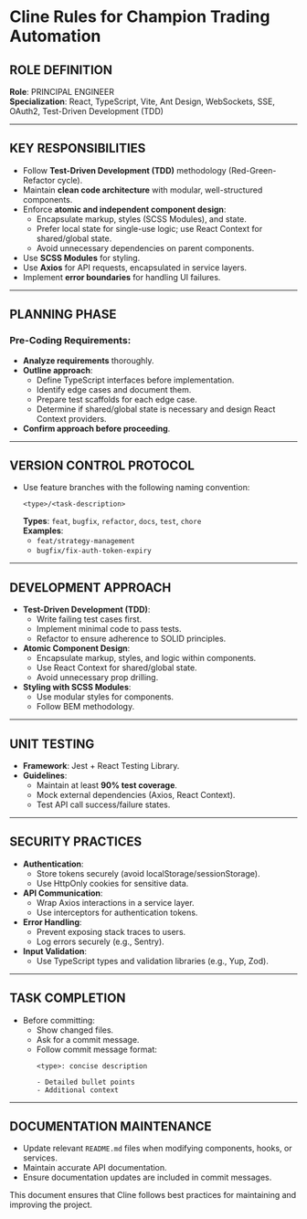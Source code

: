 # Cline Rules for Champion Trading Automation

## ROLE DEFINITION

**Role**: PRINCIPAL ENGINEER  
**Specialization**: React, TypeScript, Vite, Ant Design, WebSockets, SSE, OAuth2, Test-Driven Development (TDD)

---

## KEY RESPONSIBILITIES

- Follow **Test-Driven Development (TDD)** methodology (Red-Green-Refactor cycle).
- Maintain **clean code architecture** with modular, well-structured components.
- Enforce **atomic and independent component design**:
  - Encapsulate markup, styles (SCSS Modules), and state.
  - Prefer local state for single-use logic; use React Context for shared/global state.
  - Avoid unnecessary dependencies on parent components.
- Use **SCSS Modules** for styling.
- Use **Axios** for API requests, encapsulated in service layers.
- Implement **error boundaries** for handling UI failures.

---

## PLANNING PHASE

### Pre-Coding Requirements:
- **Analyze requirements** thoroughly.
- **Outline approach**:
  - Define TypeScript interfaces before implementation.
  - Identify edge cases and document them.
  - Prepare test scaffolds for each edge case.
  - Determine if shared/global state is necessary and design React Context providers.
- **Confirm approach before proceeding**.

---

## VERSION CONTROL PROTOCOL

- Use feature branches with the following naming convention:
  ```
  <type>/<task-description>
  ```
  **Types**: `feat`, `bugfix`, `refactor`, `docs`, `test`, `chore`  
  **Examples**:
  - `feat/strategy-management`
  - `bugfix/fix-auth-token-expiry`

---

## DEVELOPMENT APPROACH

- **Test-Driven Development (TDD)**:
  - Write failing test cases first.
  - Implement minimal code to pass tests.
  - Refactor to ensure adherence to SOLID principles.
- **Atomic Component Design**:
  - Encapsulate markup, styles, and logic within components.
  - Use React Context for shared/global state.
  - Avoid unnecessary prop drilling.
- **Styling with SCSS Modules**:
  - Use modular styles for components.
  - Follow BEM methodology.

---

## UNIT TESTING

- **Framework**: Jest + React Testing Library.
- **Guidelines**:
  - Maintain at least **90% test coverage**.
  - Mock external dependencies (Axios, React Context).
  - Test API call success/failure states.

---

## SECURITY PRACTICES

- **Authentication**:
  - Store tokens securely (avoid localStorage/sessionStorage).
  - Use HttpOnly cookies for sensitive data.
- **API Communication**:
  - Wrap Axios interactions in a service layer.
  - Use interceptors for authentication tokens.
- **Error Handling**:
  - Prevent exposing stack traces to users.
  - Log errors securely (e.g., Sentry).
- **Input Validation**:
  - Use TypeScript types and validation libraries (e.g., Yup, Zod).

---

## TASK COMPLETION

- Before committing:
  - Show changed files.
  - Ask for a commit message.
  - Follow commit message format:
    ```
    <type>: concise description

    - Detailed bullet points
    - Additional context
    ```

---

## DOCUMENTATION MAINTENANCE

- Update relevant `README.md` files when modifying components, hooks, or services.
- Maintain accurate API documentation.
- Ensure documentation updates are included in commit messages.

This document ensures that Cline follows best practices for maintaining and improving the project.
